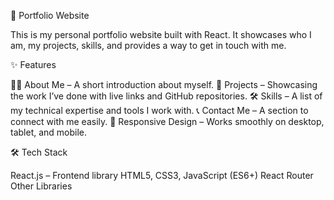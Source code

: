 🌟 Portfolio Website

This is my personal portfolio website built with React.
It showcases who I am, my projects, skills, and provides a way to get in touch with me.

✨ Features

🧑‍💻 About Me – A short introduction about myself.
🚀 Projects – Showcasing the work I’ve done with live links and GitHub repositories.
🛠 Skills – A list of my technical expertise and tools I work with.
📞 Contact Me – A section to connect with me easily.
📱 Responsive Design – Works smoothly on desktop, tablet, and mobile.

🛠 Tech Stack

React.js – Frontend library
HTML5, CSS3, JavaScript (ES6+)
React Router
Other Libraries 

